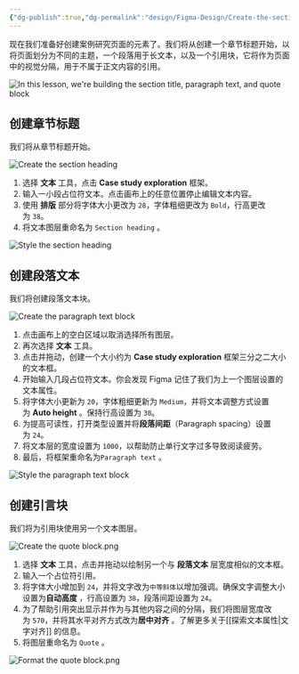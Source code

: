 ```yaml
---
{"dg-publish":true,"dg-permalink":"design/Figma-Design/Create-the-section-heading-paragraph-text-and-quote-block","permalink":"/design/Figma-Design/Create-the-section-heading-paragraph-text-and-quote-block/","metatags":{"description":"Before you start Who can use this feature","og:site_name":"DavonOs","og:title":"Create the section heading, paragraph text, and quote block","og:type":"article","og:url":"https://zuji.eu.org/design/Figma-Design/Create-the-section-heading-paragraph-text-and-quote-block","og:image":"https://help.figma.com/hc/theming_assets/01HZFG1N1QJPKABHT3PHQQ0J9J","og:image: width":"200","og:image: alt":"articlecover","og:locale":"zh_cn"},"tags":["Design/UI/Figma"],"dgShowInlineTitle":true,"created":"2025-08-18 18:16","updated":"2025-08-18 18:16"}
---
```



现在我们准备好创建案例研究页面的元素了。我们将从创建一个章节标题开始，以将页面划分为不同的主题，一个段落用于长文本，以及一个引用块，它将作为页面中的视觉分隔，用于不属于正文内容的引用。

![In this lesson, we're building the section title, paragraph text, and quote block](https://jczpyr8x6dyang2r.public.blob.vercel-storage.com/RFwPXWZlmKBdZKFLqMvkz.webp)

## 创建章节标题

我们将从章节标题开始。

![Create the section heading](https://jczpyr8x6dyang2r.public.blob.vercel-storage.com/tk8HY5u6oU44tV_KqWGJF.webp)

1. 选择 **文本** 工具，点击 **Case study exploration** 框架。
2. 输入一小段占位符文本。点击画布上的任意位置停止编辑文本内容。
3. 使用 **排版** 部分将字体大小更改为 `28`，字体粗细更改为 `Bold`，行高更改为 `38`。
4. 将文本图层重命名为 `Section heading` 。

![Style the section heading](https://imglink.io/i/4cea1990-319a-48d4-9a90-39414a61adb0.webp)

## 创建段落文本

我们将创建段落文本块。

![Create the paragraph text block](https://imglink.io/i/a098af86-7bb6-4d5d-ab93-8ced54d46327.webp)

1. 点击画布上的空白区域以取消选择所有图层。
2. 再次选择 **文本** 工具。
3. 点击并拖动，创建一个大小约为 **Case study exploration** 框架三分之二大小的文本框。
4. 开始输入几段占位符文本。你会发现 Figma 记住了我们为上一个图层设置的文本属性。
5. 将字体大小更新为 `20`，字体粗细更新为 `Medium`，并将文本调整方式设置为 **Auto height** 。保持行高设置为 `38`。
6. 为提高可读性，打开类型设置并将**段落间距**（Paragraph spacing）设置为 `24`。
7. 将文本层的宽度设置为 `1000`，以帮助防止单行文字过多导致阅读疲劳。
8. 最后，将框架重命名为`Paragraph text` 。

![Style the paragraph text block](https://jczpyr8x6dyang2r.public.blob.vercel-storage.com/L1v29GdoMRr_pugRDXC0U.webp)

## 创建引言块

我们将为引用块使用另一个文本图层。

![Create the quote block.png](https://jczpyr8x6dyang2r.public.blob.vercel-storage.com/9oYf8FARqHiBDOApgo-V4.webp)

1. 选择 **文本** 工具，点击并拖动以绘制另一个与 **段落文本** 层宽度相似的文本框。
2. 输入一个占位符引用。
3. 将字体大小增加到 `24`，并将文字改为`中等斜体`以增加强调。确保文字调整大小设置为**自动高度** ，行高设置为 `38`，段落间距设置为 `24`。
4. 为了帮助引用突出显示并作为与其他内容之间的分隔，我们将图层宽度改为 `570`，并将其水平对齐方式改为**居中对齐** 。了解更多关于[[探索文本属性\|文字对齐]] 的信息。
5. 将图层重命名为 `Quote` 。

![Format the quote block.png](https://jczpyr8x6dyang2r.public.blob.vercel-storage.com/v3Co0ehfTp6LtKwR5sTA0.webp)